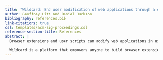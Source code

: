 ```yaml
---
title: "Wildcard: End user modification of web applications through a data table"
author: Geoffrey Litt and Daniel Jackson
bibliography: references.bib
link-citations: true
csl: templates/acm-sig-proceedings.csl
reference-section-title: References
abstract: |
  Browser extensions and user scripts can modify web applications in useful ways, but many people have unique needs that aren’t met by existing extensions. Today, most of those people can’t build their own browser extensions, since they can't program in Javascript.
  
  Wildcard is a platform that empowers anyone to build browser extensions without doing traditional programming. Wildcard shows the main data from a web page in a table that maintains a bidirectional connection to the original page. By directly manipulating the table, people can sort/filter content, add private annotations, and use spreadsheet formulas to fetch data from other websites.
---
```


